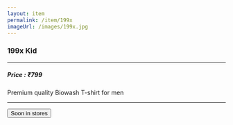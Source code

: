 ```yaml
---
layout: item
permalink: /item/199x
imageUrl: /images/199x.jpg
---
```


<h3>199x Kid</h3>
<hr>
<h5>Price : ₹799</h5>
<p>Premium quality Biowash T-shirt for men</p>
<hr>
<button class="ui secondary button">Soon in stores</button>
